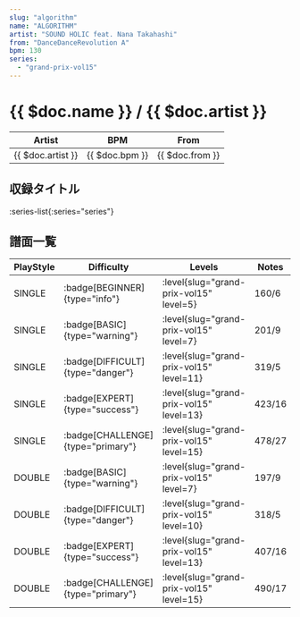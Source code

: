```yaml
---
slug: "algorithm"
name: "ALGORITHM"
artist: "SOUND HOLIC feat. Nana Takahashi"
from: "DanceDanceRevolution A"
bpm: 130
series:
  - "grand-prix-vol15"
---
```


# {{ $doc.name }} / {{ $doc.artist }}

|Artist|BPM|From|
|------|---|----|
|{{ $doc.artist }}|{{ $doc.bpm }}|{{ $doc.from }}|

## 収録タイトル

:series-list{:series="series"}

## 譜面一覧

|PlayStyle|Difficulty|Levels|Notes|Movie|
|---------|----------|------|-----|-----|
|SINGLE| :badge[BEGINNER]{type="info"}|<div class="field is-grouped is-grouped-multiline"> :level{slug="grand-prix-vol15" level=5}</div>|160/6||
|SINGLE| :badge[BASIC]{type="warning"}|<div class="field is-grouped is-grouped-multiline"> :level{slug="grand-prix-vol15" level=7}</div>|201/9||
|SINGLE| :badge[DIFFICULT]{type="danger"}|<div class="field is-grouped is-grouped-multiline"> :level{slug="grand-prix-vol15" level=11}</div>|319/5||
|SINGLE| :badge[EXPERT]{type="success"}|<div class="field is-grouped is-grouped-multiline"> :level{slug="grand-prix-vol15" level=13}</div>|423/16||
|SINGLE| :badge[CHALLENGE]{type="primary"}|<div class="field is-grouped is-grouped-multiline"> :level{slug="grand-prix-vol15" level=15}</div>|478/27||
|DOUBLE| :badge[BASIC]{type="warning"}|<div class="field is-grouped is-grouped-multiline"> :level{slug="grand-prix-vol15" level=7}</div>|197/9||
|DOUBLE| :badge[DIFFICULT]{type="danger"}|<div class="field is-grouped is-grouped-multiline"> :level{slug="grand-prix-vol15" level=10}</div>|318/5||
|DOUBLE| :badge[EXPERT]{type="success"}|<div class="field is-grouped is-grouped-multiline"> :level{slug="grand-prix-vol15" level=13}</div>|407/16||
|DOUBLE| :badge[CHALLENGE]{type="primary"}|<div class="field is-grouped is-grouped-multiline"> :level{slug="grand-prix-vol15" level=15}</div>|490/17||
